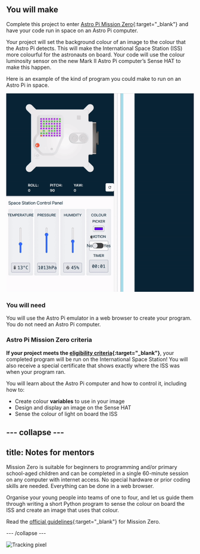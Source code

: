 ## You will make

Complete this project to enter [Astro Pi Mission Zero](https://astro-pi.org/mission-zero){:target="_blank"} and have your code run in space on an Astro Pi computer. 

Your project will set the background colour of an image to the colour that the Astro Pi detects. This will make the International Space Station (ISS) more colourful for the astronauts on board. Your code will use the colour luminosity sensor on the new Mark II Astro Pi computer’s Sense HAT to make this happen.

Here is an example of the kind of program you could make to run on an Astro Pi in space.

![The Sense HAT emulator running a sample program with a snake that's background colour changes to the colour sense.](images/finished.gif)

### You will need

You will use the Astro Pi emulator in a web browser to create your program. You do not need an Astro Pi computer.

### Astro Pi Mission Zero criteria
 
**If your project meets the [eligibility criteria](https://astro-pi.org/mission-zero/eligibility){:target="_blank"}**, your completed program will be run on the International Space Station! You will also receive a special certificate that shows exactly where the ISS was when your program ran.

You will learn about the Astro Pi computer and how to control it, including how to:
+ Create colour **variables** to use in your image
+ Design and display an image on the Sense HAT
+ Sense the colour of light on board the ISS 

--- collapse ---
---
title: Notes for mentors
---

Mission Zero is suitable for beginners to programming and/or primary school-aged children and can be completed in a single 60-minute session on any computer with internet access. No special hardware or prior coding skills are needed. Everything can be done in a web browser. 

Organise your young people into teams of one to four, and let us guide them through writing a short Python program to sense the colour on board the ISS and create an image that uses that colour.

Read the [official guidelines](https://astro-pi.org/mission-zero/guidelines){:target="_blank"} for Mission Zero.

--- /collapse ---

![Tracking pixel](https://code.org/api/hour/begin_raspberrypi_astropi.png)
